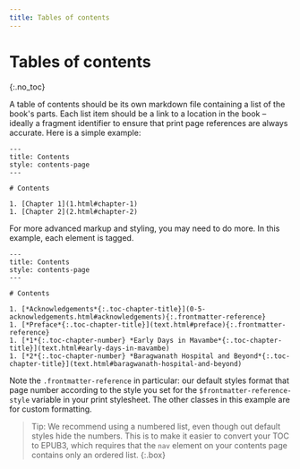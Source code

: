 ```yaml
---
title: Tables of contents
---
```


# Tables of contents
{:.no_toc}

A table of contents should be its own markdown file containing a list of the book's parts. Each list item should be a link to a location in the book – ideally a fragment identifier to ensure that print page references are always accurate. Here is a simple example:

~~~
---
title: Contents
style: contents-page
---

# Contents

1. [Chapter 1](1.html#chapter-1)
1. [Chapter 2](2.html#chapter-2)
~~~

For more advanced markup and styling, you may need to do more. In this example, each element is tagged.

~~~
---
title: Contents
style: contents-page
---

# Contents

1. [*Acknowledgements*{:.toc-chapter-title}](0-5-acknowledgements.html#acknowledgements){:.frontmatter-reference}
1. [*Preface*{:.toc-chapter-title}](text.html#preface){:.frontmatter-reference}
1. [*1*{:.toc-chapter-number} *Early Days in Mavambe*{:.toc-chapter-title}](text.html#early-days-in-mavambe)
1. [*2*{:.toc-chapter-number} *Baragwanath Hospital and Beyond*{:.toc-chapter-title}](text.html#baragwanath-hospital-and-beyond)
~~~

Note the `.frontmatter-reference` in particular: our default styles format that page number according to the style you set for the `$frontmatter-reference-style` variable in your print stylesheet. The other classes in this example are for custom formatting.

> Tip: We recommend using a numbered list, even though out default styles hide the numbers. This is to make it easier to convert your TOC to EPUB3, which requires that the `nav` element on your contents page contains only an ordered list.
{:.box}
